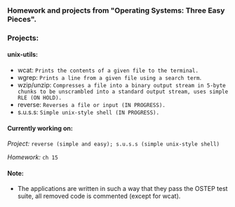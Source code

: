### Homework and projects from "Operating Systems: Three Easy Pieces".

### Projects:
#### unix-utils:
* wcat: `Prints the contents of a given file to the terminal.`
* wgrep: `Prints a line from a given file using a search term`.
* wzip/unzip: `Compresses a file into a binary output stream in 5-byte chunks to be unscrambled into a standard output stream, uses simple RLE (ON HOLD).`
* reverse: `Reverses a file or input (IN PROGRESS).`
* s.u.s.s: `Simple unix-style shell (IN PROGRESS).`

#### Currently working on:
_Project:_ `reverse (simple and easy); s.u.s.s (simple unix-style shell) `
  
_Homework:_ `ch 15`

#### Note:

* The applications are written in such a way that they pass the OSTEP test suite, all removed code is commented (except for wcat).
